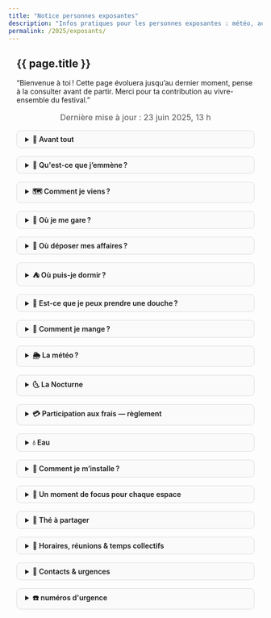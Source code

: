 ```yaml
---
title: "Notice personnes exposantes"
description: "Infos pratiques pour les personnes exposantes : météo, accès, emplacements, participation, repas, eau…"
permalink: /2025/exposants/
---
```


<style>
.wrapper { max-width: 50rem; margin: 0 auto; padding: 0 1rem; }
.update { text-align:center; font-size: 1rem; color: #555; margin-bottom: 1rem; }
details { margin: 1rem 0; border: 1px solid #ddd; border-radius: 0.5rem; padding: 0.5rem 1rem; background:#fafafa; }
summary { font-weight: 600; cursor: pointer; }
@media print {
  details { page-break-inside: avoid; border:none; background:none; }
  summary { font-weight:bold; font-size:1.1rem; }
}
</style>

<section class="section">
  <div class="wrapper" markdown="1">

# {{ page.title }}

“Bienvenue à toi ! Cette page évoluera jusqu’au dernier moment, pense à la consulter avant de partir. Merci pour ta contribution au vivre-ensemble du festival.”

<p class="update">Dernière mise à jour : 23&nbsp;juin&nbsp;2025, 13 h</p>

<details markdown="1">
<summary>🎍 Avant tout</summary>

Bienvenue à toi ! Nous sommes vraiment ravies de t’accueillir cette année.

Quelques repères humains :
- **Les bénévoles** : Cyrille, Lionel, Louna et Guillaume (jeudi uniquement puis il sera intervenant)  
  → Grand merci à elleux pour leur énergie !
- **Les hôtes** du parc : Didier et Ifa, sans qui ce lieu vivant ne serait pas possible.
- **L’organisation** : portée cette année par Stéphane, Yalin et Manon.
- On attend entre 50 et 300 personnes par jour.

Quelques points essentiels pour que le festival soit doux pour toutes les personnes :
- Idéalement arrive mercredi ou jeudi pour pouvoir t'installer correctement et avoir toute notre attention
- C'est important de ne pas partir avant la fin du festival, nous avons eu quelques remarques les éditions précédentes.
- Merci de bien prendre note des rendez-vous dans la rubrique : 👥 Horaires, réunions & temps collectifs.
- **Bols pour les personnes visiteuses** : Cette année, pour soulager la charge des bénévoles, nous n'avons pas pris en charge de prêter un bol à chaque personne visiteuse.
- **Parking** :  
  Ne pas se garer sur le parking visiteurs (il est déjà très limité pour le public).
- **Circulation dans le parc** :  
  Quand le parc est ouvert, merci de passer par le côté (le long de la rivière) et d’éviter de traverser l’esplanade centrale.  
  → Cela permet de préserver l’expérience des visiteurs et d’aider l’équipe du parc pour la billetterie.
- **Chiens** :  
  Nous nous sommes engagés à ce qu’ils soient tenus en laisse, même s’ils préféreraient la liberté !
- **Cadre prévenant** :  
  Nous affichons toujours nos [recommandations pour un cadre prévenant](https://festival.gongfucha.fr/2025/recommandations-de-postures/).  
  Certains en sont agacés, d’autres nous remercient : à chacun·e d’y puiser ce qui lui convient.

Merci pour ton attention à ces petits points : ils rendent possible un festival harmonieux pour tous les êtres présents — humains, animaux, plantes, esprits du lieu…

</details>


<details markdown="1">
<summary>🎒 Qu'est-ce que j’emmène ?</summary>

Avant de partir, prends quelques minutes pour préparer ce qui t’aidera à vivre le festival en beauté et en sérénité :

**Le nécessaire :**
- ✔️ Remplir [ce document](https://gongfucha.frama.space/s/HJs2GbXzk8LdtNH) avant le 26 juin (cela nous aide beaucoup pour t’accueillir)
- ✔️ Thermos (grand format si possible)
- ✔️ Une vasque ou un petit seau pour rincer les bols d’infusion
- ✔️ Crème solaire (sauf si tu te baignes à la rivière), chapeau
- ✔️ De quoi protéger tes pièces et tes thés du soleil, de la pluie ou de l’humidité
- ✔️ Un tapis, coussins, jonc ou sisal pour habiller le sol de ton espace (merci de privilégier les matières naturelles et les tons unis)
- ✔️ Des vêtements pour la journée, la nuit et les surprises de la météo
- ✔️ De quoi grignoter ou manger, hors repas conviviaux
- ✔️ Une lampe torche ou frontale

**Pour plus de confort :**
- ✔️ Bouilloire
- ✔️ Maillot de bain (il est possible de se baigner dans la rivière toute proche)
- ✔️ Anti-moustiques (il y en a peu, mais qui sait !)
- ✔️ un brasero, et son charbon pour chauffer ton eau à l'ancienne

Prends aussi avec toi l’envie de partager, la curiosité et ta douceur intérieure.  
À très bientôt au bord de l’eau, sous les bambous.
</details>

<details markdown="1">
<summary>🗺️ Comment je viens ?</summary>
Le Parc aux Bambous t’accueille grâce à la présence bienveillante de Ifa et Didier.

- [Accès détaillé au parc](https://parcauxbambous.com/#acces)
- Sur le site du festival : [venir au parc](https://festival.gongfucha.fr/2025/venir-parc-aux-bambous/)
- Adresse GPS : [Le Parc aux Bambous](https://osm.org/go/xVMb2MvF0--) — Broques, 09500 Lapenne, Ariège Pyrénées
- Coordonnées : 43° 08′ 44.85″ N / 01° 43′ 53.61″ E
- Pour le covoiturage : partage tes infos ou consulte [ce document commun](https://gongfucha.frama.space/s/HJs2GbXzk8LdtNH)

Merci d’anticiper un peu de temps pour ton installation, surtout vendredi.
</details>

<details markdown="1">
<summary>🚗 Où je me gare ?</summary>
- Note ton arrivée sur [ce document](https://gongfucha.frama.space/s/HJs2GbXzk8LdtNH) pour que nous puissions t’accueillir au mieux.
- **Parking visiteurs** : merci de ne pas l’utiliser, il est réservé au public.
- **Parking exposantes** : Broques hameau, 09500 Lapenne - [ici, à côté de la maison de Didier et Ifa](https://www.openstreetmap.org/way/320530535#map=18/43.146086/1.730685)
  - Mercredi et jeudi, tu peux entrer jusqu'au parc pour décharger, puis gare ton véhicule sur le parking dédié.
- Veille à ne pas bloquer l’accès à d’autres véhicules ni aux secours.
</details>

<details markdown="1">
<summary>🎒 Où déposer mes affaires ?</summary>
- Dépose tes affaires [ici, dans la cave de la maison de Didier et Ifa](https://www.openstreetmap.org/way/320530535#map=18/43.146086/1.730685) (bout du chemin Broques).
- Passe le tunnel de bambou : la porte de la cave sera sur ta gauche. Les palettes du festival sont là, sur la droite, trouve-toi une petite place pour ton matériel.
</details>

<details markdown="1">
<summary>⛺ Où puis-je dormir ?</summary>
**En van/camion aménagé :**  
- Un champ entre le chemin Broques et la rivière (appartenant à Ifa et Didier) est ouvert pour stationner ton véhicule en toute tranquillité.

**En tente, sous les étoiles :**  
- Il est possible de planter ta tente discrètement dans le parc.
- Merci d’indiquer ta présence sur [ce document](https://gongfucha.frama.space/s/rEco65XQE4Dppkb).
- Garde à l’esprit la règle du “pas de trace” : laisse l’herbe et les lieux comme tu les as trouvés.
- Pour déposer tes affaires : vois la rubrique précédente (“Où déposer mes affaires ?”).
</details>

<details markdown="1">
<summary>🚿 Est-ce que je peux prendre une douche ?</summary>
- Oui, une douche est accessible au même endroit que la zone “Où déposer mes affaires ?”.
- Au fond, à gauche de la cave (maison de Didier et Ifa), tu trouveras une douche simple.
</details>

<details markdown="1">
<summary>🍜 Comment je mange ?</summary>

**Repas sur place**  
- [Repas du midi](/2025/restauration) préparés par **Miki & Fred** (option végane possible) — 17 € le menu complet  
- Il est possible de commander pour le soir (dans la limite des portions disponibles)
- Réservation :
  - Directement sur leur espace (près du grand acacia, au centre du village)
  - Ou [en ligne](https://boutique.gongfucha.fr/products/tick6_ticket-assiette-et-dessert-miki-and-fred/)

**Faire des courses**  
- À 2 km : [La grange aux abeilles](https://www.pyreneescathares.com/offres/la-grange-aux-abeilles-lapenne-fr-4600560/)
- À 7 km : Les Pujols — boulangerie et routier
- À Pamiers (~13 km) :
  - [SoBio](https://www.sobio.fr/magasin/so-bio-pamiers)
  - [BioCoop](https://www.biocooplesmyrtilles.com/presentation-horaires-itineraires-biocoop-les-myrtilles.html)
  - Grandes surfaces et commerces
- À Mirepoix (~20 km) :
  - [Bio Monde](https://magasins.biomonde.fr/occitanie/ariege/mirepoix/biomonde-la-verte-doc-mirepoix-65)
  - Nombreux restaurants et commerces
</details>

<details markdown="1">
<summary>🌦️ La météo ?</summary>

**Prévisions à ce jour** :

| Jour        | Conditions   | Min / Max °C |
| ----------- | ------------ | ------------ |
| Jeudi 26    | Peu nuageux  | 19 / 28      |
| Vendredi 27 | Ensoleillé   | 17 / 28      |
| Samedi 28   | Ensoleillé   | 17 / 29      |
| Dimanche 29 | Ensoleillé   | 18 / 30      |

- [Météo France — Lapenne](https://meteofrance.com/previsions-meteo-france/lapenne/09500)
- [Meteoblue](https://www.meteoblue.com/fr/meteo/semaine/la-bastide-de-lordat_france_3011274)

**En cas de pluie**  
Les espaces ne sont pas abrités : si la pluie s’invite, retrouvons-nous à l’accueil pour un thé chaud et des échanges. Les visiteurs seront naturellement moins nombreux.  
En cas de forte chaleur, prévois casquette, gourde, crème solaire et vêtements légers.
À contrario, il peut faire frais le soir.

</details>

<details markdown="1">
<summary>🌜 La Nocturne</summary>
- [Toutes les infos sur la Nocturne](/2025/nocturne/)
- Une personne par espace exposants est invitée à la Nocturne
- Pour réserver d'autres billets : [Accès Nocturne](https://boutique.gongfucha.fr/products/tick7_billet-nocturne-festival/)
- Présentation du déroulé : vendredi soir à 18h45, sous l’acacia
</details>

<details markdown="1">
<summary>💳 Participation aux frais — règlement</summary>
- Cette année, la participation aux frais est fixée à **90 €** pour les trois jours
- Modalités de règlement :
  - Virement (IBAN : BE50 9671 9604 2218)
  - Espèces ou CB à la boutique GongFuCha (Yalin)
  - CB : envoi d’un lien de paiement par email, sur demande
- Merci de régler avant le **samedi 28 juin à 12h**
- Besoin d’une facture ? Précise simplement tes coordonnées par mail
</details>

<details markdown="1">
<summary>💧 Eau</summary>
**Pour tes infusions de thé :**
- Point d’eau chaude sous l’acacia, au centre du village
- Eau de source fraîche collectée à Sengouagneich (dans la limite des stocks, comme les éditions précédentes)
- Tu peux aussi utiliser un brasero pour chauffer de l’eau (si tu en as un)

**Pour boire et rincer tes bols :**
- Eau fraîche disponible près du parking exposants, là où tu peux déposer tes affaires
- Et à l'accueil du parc
</details>

<details markdown="1">
<summary>📐 Comment je m’installe ?</summary>

**Pourquoi venir le jeudi 26 juin ?**  
Cette journée est dédiée à l’installation et à la rencontre entre toutes les personnes exposantes. C’est le bon moment pour poser tes affaires en douceur, découvrir les lieux, échanger avec les autres et co-créer l’ambiance du festival.  
Arriver vendredi risque de te faire manquer ce moment collectif, et tu pourrais te sentir un peu isolé·e au montage.

**Scénographie souhaitée :**  
- Espaces minimalistes, tables basses ou au sol, petits tabourets, zafus…
- Privilégie les matières naturelles : bambou, bois, tissus blancs ou écrus.
- Nous fournissons trois belles planches et quelques rondins pour chaque espace (oui, c’est spécial… mais so wabi sabi ;) ).

**Ce qu’on préfère éviter :**  
- Les stands “type marché” (tréteaux, barnums alignés, kakemonos)
- Les grands panneaux publicitaires ou supports agressifs
- Les couleurs trop flashy

**Pour t’inspirer**  
Parcourez les photos des éditions précédentes :  
👉 [galerie photos](https://photo.gongfucha.fr/)

Merci d’incarner l’esprit GongFuCha dans ton espace : simplicité, matières nobles, beauté naturelle, attention à l’ambiance collective.

</details>

<details markdown="1">
<summary>🎤 Un moment de focus pour chaque espace</summary>

**Pour chaque espace, nous vous proposons d’offrir un “moment de focus” pendant le festival.**  
C’est l’occasion de partager ce qui vous tient à cœur :  
- atelier, démonstration, cérémonie, conférence, retour d’expérience ou simple moment d’échange…

**Comment ça se passe ?**
- Chaque jour, nous affichons un programme actualisé à l’accueil et en ligne, pour orienter les personnes visiteuses vers ton espace ou, si tu préfères, un lieu collectif dédié.
- Tu choisis la forme, le contenu, et la durée (entre 20 min et 1h30 selon ce que tu souhaites).
- Nous pouvons fournir quelques chaises, amener de l’eau chaude pour le thé ou aider à installer le petit matériel.
- L’équipe du festival accompagne en douceur les visiteur·euse·s vers les animations, sans forcer, dans le respect du rythme de chacun·e.

**Ce temps est précieux** : il permet aux personnes visiteuses de vivre une expérience singulière, de mieux te rencontrer, d’approfondir leur découverte du thé ou de la création. Beaucoup nous demandent ces rendez-vous : c’est un vrai cadeau pour elles… et souvent un beau moment de partage pour toi aussi.

Idéalement, si tu proposes ce moment tous les jours (même à horaires variables), cela permet à chaque personne de vivre l’expérience, quel que soit son jour de visite. Bien sûr, tu restes libre du rythme qui te convient !

> **Merci d’avance - chaque proposition nourrit la richesse et la beauté du festival.**
Ce serait super de renseigner votre propositions dans ce [document](https://gongfucha.frama.space/s/6jpxmNKKrsjAyGr)

</details>

<details markdown="1">
<summary>🍵 Thé à partager</summary>

Pour les personnes exposantes qui n'auraient pas de thé (par exemple), nous proposons à prix doux :

- **Sì Jì Chūn** (cultivar 四季春 — “le printemps aux quatre saisons”)
- Première récolte : avril 2025
- Origine : Nantou (Taïwan)
- Productrice : Mme Lin Su Yan
- Tarif : 10 € les 50 g

Un thé vivant, pour accompagner vos moments de pause ou vos dégustations avec les personnes visiteuses.

</details>

<details markdown="1">
<summary>👥 Horaires, réunions & temps collectifs</summary>

**Horaires du parc pour le public :**  
- Ouverture : 11h  
- Fermeture : 18h

---

**Temps collectifs et rencontres exposant·e·s :**

- **Jeudi 18h45**  
  *Point collaboratif* : questions/réponses, accueil des nouveaux, partages pratiques.  
  *Lieu* : sous l’acacia (place du village)  
  *Durée* : 40 min

- **Vendredi 18h45**  
  *Atelier collectif* : préparation des deux rituels, GongFuCha et WuWo (infos, partage d’expériences, questions).  
  *Lieu* : sous l’acacia  
  *Durée* : 40 min

- **Vendredi 19h30**  
  *Repas partagé (proposition)* : chaque personne amène de quoi grignoter ou partager

- **Dimanche 10h précises**  
  *Rétrospective collective* :  
  Retour sur le festival pour s’améliorer et célébrer. 
  (on devrait la faire à la toute fin, mais on a en tête que certaines personnes exposantes auront peut-être beaucoup de route) 
  *Lieu* : sous l’acacia  
  *Durée* : 1h  
  **Déroulé** :  
    - Ce qui s’est passé  
    - Ce qui s’est moins bien passé (frustrations, points d’amélioration)  
    - Ce qui s’est bien passé (célébrations)  
    - Actions et idées pour la prochaine édition

---

**Tous ces temps sont ouverts à chaque personne exposante ou bénévole, dans l’esprit du partage et de la coopération.**
</details>

<details markdown="1">
<summary>🤙 Contacts &amp; urgences</summary>

- Logistique :
  - **Yalin** - 06 66 08 11 88 - yalin@gongfucha.fr
  - **Louna** - 06 16 47 33 77 - langloislouna@gmail.com 
  - **Stéphane** - stephane@gongfucha.fr
- Parc aux bambous :
  - **Didier ou Ifa** - 05 61 60 52 11 - parcauxbambous09@gmail.com
- Si c'est important :
  - Criez Stéphane, ou demandez à une personne qui porte un badge 工夫茶 où il est

</details>

<details markdown="1">
<summary>☎️ numéros d'urgence</summary>

| Service           | Numéro      | Pour...                                                                        |
|-------------------|-------------|--------------------------------------------------------------------------------|
| **Police**        | 17          | Intervention immédiate des forces de l'ordre                                   |
| **Pompiers**      | 18          | Situation de péril, accident, secours rapide                                   |
| **SAMU**          | 15          | Détresse vitale, urgence médicale, orientation vers les soins                  |
| **SMS Urgence**   | 114         | Urgence par message (victime/témoin, accessible en cas de handicap)            |
| **Centre anti-poison** | 05 61 77 74 47 | Intoxications, allergies graves, ingestion accidentelle                    |

| Pharmacie                        | Adresse                                           | Tél.         | Distance   |
|----------------------------------|--------------------------------------------------|--------------|------------|
| **Pharmacie de la tour**         | 9 rue du 8 Mai 1945, 09100 La Tour du Crieu      |              | ~10 km     |
| **Pharmacie Dde Milliane**       | 68 Bd Alsace Lorraine, 09100 Pamiers             | 05 61 67 01 82 | ~13 km   |


**Comment signaler une urgence** :
- Où vous trouvez-vous ? Indiquez le lieu le plus précisément possible pour permettre aux secours de vous trouver rapidement (ville, rue,
numéro, étage, code d’accès à l’immeuble si nécessaire, etc.) ;
- Que se passe-t-il ? Indiquez la nature du problème (feu, malaise, accident, etc.), le nombre et l'état des victimes ;
- Y a-t-il un risque que les choses s’aggravent ? Evoquez les risques éventuels d’incendie, d’explosion ou d’effondrement ;
- Répondez aux questions qui vous seront posées par la personne que vous aurez au téléphone.
- Ne raccrochez jamais le premier ! La personne qui a pris en charge votre appel vous dira quand elle a toutes les informations nécessaires.
- Donnez votre numéro de téléphone et si possible, restez sur place, en sécurité, pour guider les secours
</details>

  </div>
</section>